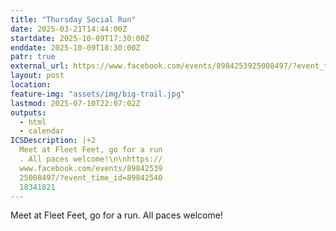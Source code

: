 ```yaml
---
title: "Thursday Social Run"
date: 2025-03-21T14:44:00Z
startdate: 2025-10-09T17:30:00Z
enddate: 2025-10-09T18:30:00Z
patr: true
external_url: https://www.facebook.com/events/8984253925008497/?event_time_id=8984254018341821
layout: post
location: 
feature-img: "assets/img/big-trail.jpg"
lastmod: 2025-07-10T22:07:02Z
outputs:
  - html
  - calendar
ICSDescription: |+2
  Meet at Fleet Feet, go for a run  . All paces welcome!\n\nhttps://  www.facebook.com/events/89842539  25008497/?event_time_id=89842540  18341821
---
```


Meet at Fleet Feet, go for a run. All paces welcome!<br>
  <br>
  
